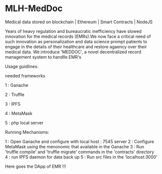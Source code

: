 # MLH-MedDoc
Medical data stored on blockchain | Ethereum | Smart Contracts | NodeJS

Years of heavy regulation and bureaucratic inefficiency have slowed innovation for the medical records (EMRs).We now face a critical need of such innovation as personalization and data science prompt patients to engage in the details of their healthcare and restore agaency over their medical data. We introduce 'MEDDOC', a novel decentralized record management system to handlle EMR's

Usage guidlines:

needed frameworks

1 : Ganache 

2 : Truffle

3 : IPFS

4 : MetaMask

5 : php local server

Running Mechanisms:

1 : Open Ganache and configure with local host : 7545 server
2 : Configure MetaMask using the menonomic that available in the Ganache
3 : Run 'truffle compile' and 'truffle migrate' commands in the 'contracts' directory
4 : run IPFS daemon for data back up
5 : Run src files in the 'localhost:3000'

Here goes the DApp of EMR !!!
